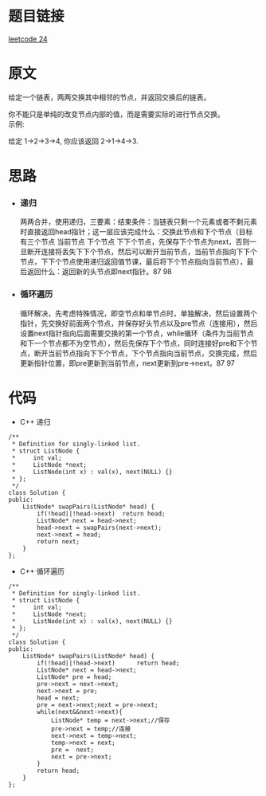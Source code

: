 # 题目链接
[leetcode 24](https://leetcode-cn.com/problems/swap-nodes-in-pairs/)

# 原文
给定一个链表，两两交换其中相邻的节点，并返回交换后的链表。

你不能只是单纯的改变节点内部的值，而是需要实际的进行节点交换。  
示例:

给定 1->2->3->4, 你应该返回 2->1->4->3.

# 思路
- ### **递归**
  两两合并，使用递归，三要素：结束条件：当链表只剩一个元素或者不剩元素时直接返回head指针；这一层应该完成什么：交换此节点和下个节点（目标有三个节点 当前节点 下个节点 下下个节点，先保存下个节点为next，否则一旦断开连接将丢失下下个节点，然后可以断开当前节点，当前节点指向下下个节点，下下个节点使用递归返回值节课，最后将下个节点指向当前节点），最后返回什么：返回新的头节点即next指针。87 98
- ### **循环遍历**
  循环解决，先考虑特殊情况，即空节点和单节点时，单独解决，然后设置两个指针，先交换好前面两个节点，并保存好头节点以及pre节点（连接用），然后设置next指针指向后面需要交换的第一个节点，while循环（条件为当前节点和下一个节点都不为空节点），然后先保存下个节点，同时连接好pre和下个节点，断开当前节点指向下下个节点，下个节点指向当前节点，交换完成，然后更新指针位置，即pre更新到当前节点，next更新到pre->next。87 97

# 代码
- C++ 递归
```
/**
 * Definition for singly-linked list.
 * struct ListNode {
 *     int val;
 *     ListNode *next;
 *     ListNode(int x) : val(x), next(NULL) {}
 * };
 */
class Solution {
public:
    ListNode* swapPairs(ListNode* head) {
        if(!head||!head->next)  return head;
        ListNode* next = head->next;
        head->next = swapPairs(next->next);
        next->next = head;
        return next;
    }
};
```
- C++ 循环遍历
```
/**
 * Definition for singly-linked list.
 * struct ListNode {
 *     int val;
 *     ListNode *next;
 *     ListNode(int x) : val(x), next(NULL) {}
 * };
 */
class Solution {
public:
    ListNode* swapPairs(ListNode* head) {
        if(!head||!head->next)      return head;
        ListNode* next = head->next;
        ListNode* pre = head;
        pre->next = next->next;
        next->next = pre;
        head = next;
        pre = next->next;next = pre->next;
        while(next&&next->next){
            ListNode* temp = next->next;//保存
            pre->next = temp;//连接
            next->next = temp->next;
            temp->next = next;
            pre =  next;
            next = pre->next;            
        }
        return head;
    }
};
```